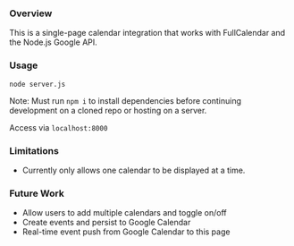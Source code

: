 ### Overview
This is a single-page calendar integration that works with FullCalendar and the Node.js
Google API.

### Usage

```
node server.js
```
Note: Must run `npm i` to install dependencies before continuing development on a
cloned repo or hosting on a server.

Access via `localhost:8000`

### Limitations
* Currently only allows one calendar to be displayed at a time.

### Future Work
* Allow users to add multiple calendars and toggle on/off
* Create events and persist to Google Calendar
* Real-time event push from Google Calendar to this page

